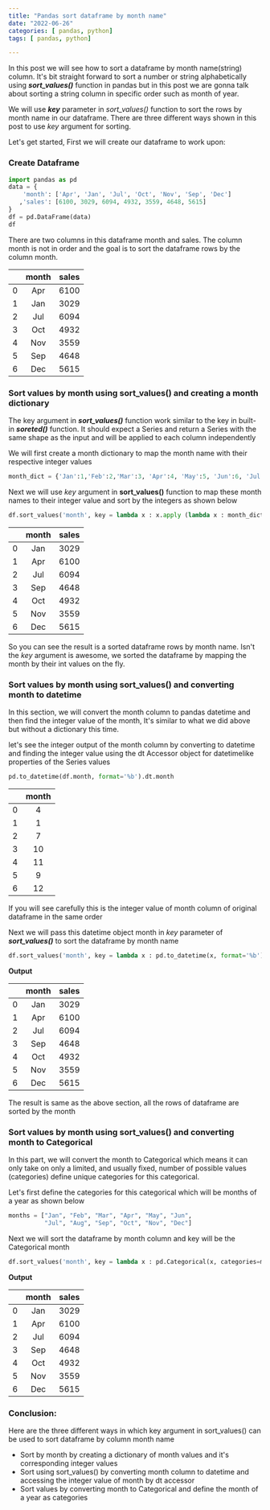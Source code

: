 ```yaml
---
title: "Pandas sort dataframe by month name"
date: "2022-06-26"
categories: [ pandas, python]
tags: [ pandas, python]

---
```


In this post we will see how to sort a dataframe by month name(string) column. It's bit straight forward to sort a number or string alphabetically using ***sort_values()*** function in pandas but in this post we are gonna talk about sorting a string column in specific order such as month of year.

We will use ***key*** parameter in *sort_values()* function to sort the rows by month name in our dataframe. There are three different ways shown in this post to use *key* argument for sorting.

Let's get started, First we will create our dataframe to work upon:

### Create Dataframe

```python
import pandas as pd
data = {
    'month': ['Apr', 'Jan', 'Jul', 'Oct', 'Nov', 'Sep', 'Dec']
   ,'sales': [6100, 3029, 6094, 4932, 3559, 4648, 5615]
}
df = pd.DataFrame(data)
df
```
There are two columns in this dataframe month and sales. The column month is not in order and the goal is to sort the dataframe rows by the column month.

|      |     month    |   sales   |
| ----------- | :-----------: |-----------|
| 0      | Apr          |  6100 |
| 1      | Jan           |  3029 |
| 2      | Jul           |  6094 |
| 3      | Oct           |  4932 |
| 4      | Nov           |  3559 |
| 5      | Sep           |  4648 |
| 6	      | Dec           |  5615 |

### Sort values by month using sort_values() and creating a month dictionary

The key argument in ***sort_values()*** function work similar to the key in built-in ***soreted()*** function. It should expect a Series and return a Series with the same shape as the input and will be applied to each column independently

We will first create a month dictionary to map the month name with their respective integer values

```python
month_dict = {'Jan':1,'Feb':2,'Mar':3, 'Apr':4, 'May':5, 'Jun':6, 'Jul':7, 'Aug':8, 'Sep':9, 'Oct':10, 'Nov':11, 'Dec':12}
```
Next we will use *key* argument in **sort_values()** function to map these month names to their integer value and sort by the integers as shown below

```python
df.sort_values('month', key = lambda x : x.apply (lambda x : month_dict[x]))
```

|      |     month    |   sales   |
| ----------- | :-----------: |-----------|
| 0      | Jan          |  3029 |
| 1      | Apr           |  6100 |
| 2      | Jul           |  6094 |
| 3      | Sep           |  4648 |
| 4      | Oct           |  4932 |
| 5      | Nov        | 3559 |
| 6      | Dec           |  5615 |

So you can see the result is a sorted dataframe rows by month name. Isn't the *key* argument is awesome, we sorted the dataframe by mapping the month by their int values on the fly.

### Sort values by month using sort_values() and converting month to datetime

In this section, we will convert the month column to pandas datetime and then find the integer value of the month, It's similar to what we did above but without a dictionary this time.

let's see the integer output of the month column by converting to datetime and finding the integer value using the dt Accessor object for datetimelike properties of the Series values

```python
pd.to_datetime(df.month, format='%b').dt.month
```
|      |     month    |  
| ----------- | :-----------: |
| 0      | 4          |  
| 1      | 1           | 
| 2      | 7           | 
| 3      | 10           |
| 4      | 11           |
| 5      | 9        | 
| 6      | 12           | 

If you will see carefully this is the integer value of month column of original dataframe in the same order

Next we will pass this datetime object month in *key* parameter of ***sort_values()*** to sort the dataframe by month name

```python
df.sort_values('month', key = lambda x : pd.to_datetime(x, format='%b').dt.month)
```
**Output**

|      |     month    |   sales   |
| ----------- | :-----------: |-----------|
| 0      | Jan          |  3029 |
| 1      | Apr           |  6100 |
| 2      | Jul           |  6094 |
| 3      | Sep           |  4648 |
| 4      | Oct           |  4932 |
| 5      | Nov        | 3559 |
| 6      | Dec           |  5615 |

The result is same as the above section, all the rows of dataframe are sorted by the month 

### Sort values by month using sort_values() and converting month to Categorical

In this part, we will convert the month to Categorical which means it can only take on only a limited, and usually fixed, number of possible values (categories) define unique categories for this categorical.

Let's first define the categories for this categorical which will be months of a year as shown below

```python
months = ["Jan", "Feb", "Mar", "Apr", "May", "Jun", 
          "Jul", "Aug", "Sep", "Oct", "Nov", "Dec"]
```

Next we will sort the dataframe by month column and key will be the Categorical month 

```python
df.sort_values('month', key = lambda x : pd.Categorical(x, categories=months, ordered=True))
```

**Output**

|      |     month    |   sales   |
| ----------- | :-----------: |-----------|
| 0      | Jan          |  3029 |
| 1      | Apr           |  6100 |
| 2      | Jul           |  6094 |
| 3      | Sep           |  4648 |
| 4      | Oct           |  4932 |
| 5      | Nov        | 3559 |
| 6      | Dec           |  5615 |

### Conclusion:

Here are the three different ways in which key argument in sort_values() can be used to sort dataframe by column month name

- Sort by month by creating a dictionary of month values and it's corresponding integer values
- Sort using sort_values() by converting month column to datetime and accessing the integer value of month by dt accessor
- Sort values by converting month to Categorical and define the month of a year as categories